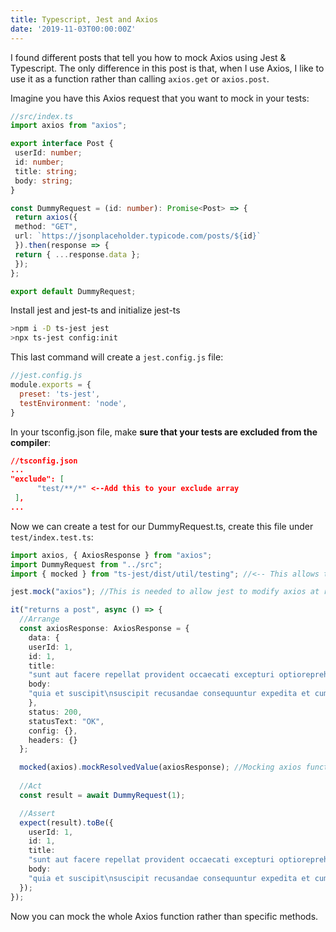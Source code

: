 ```yaml
---
title: Typescript, Jest and Axios
date: '2019-11-03T00:00:00Z'
---
```


I found different posts that tell you how to mock Axios using Jest & Typescript. The only difference in this post is that, when I use Axios, I like to use it as a function rather than calling `axios.get` or `axios.post`.

Imagine you have this Axios request that you want to mock in your tests:

```typescript
//src/index.ts
import axios from "axios";

export interface Post {
 userId: number;
 id: number;
 title: string;
 body: string;
}

const DummyRequest = (id: number): Promise<Post> => {
 return axios({
 method: "GET",
 url: `https://jsonplaceholder.typicode.com/posts/${id}`
 }).then(response => {
 return { ...response.data };
 });
};

export default DummyRequest;
```

Install jest and jest-ts and initialize jest-ts

```bash
>npm i -D ts-jest jest
>npx ts-jest config:init
```

This last command will create a `jest.config.js` file:

```js
//jest.config.js
module.exports = {
  preset: 'ts-jest',
  testEnvironment: 'node',
}
```

In your tsconfig.json file, make **sure that your tests are excluded from the compiler**:

```json
//tsconfig.json
...
"exclude": [
      "test/**/*" <--Add this to your exclude array
 ],
...
```

Now we can create a test for our DummyRequest.ts, create this file under `test/index.test.ts`:

```typescript
import axios, { AxiosResponse } from "axios";
import DummyRequest from "../src";
import { mocked } from "ts-jest/dist/util/testing"; //<-- This allows to mock results

jest.mock("axios"); //This is needed to allow jest to modify axios at runtime

it("returns a post", async () => {
  //Arrange
  const axiosResponse: AxiosResponse = {
    data: {
    userId: 1,
    id: 1,
    title:
    "sunt aut facere repellat provident occaecati excepturi optioreprehenderit",
    body:
    "quia et suscipit\nsuscipit recusandae consequuntur expedita et cum\nreprehenderit molestiae ut ut quas totam\nnostrum rerum est autem sunt rem eveniet architecto"
    },
    status: 200,
    statusText: "OK",
    config: {},
    headers: {}
  };

  mocked(axios).mockResolvedValue(axiosResponse); //Mocking axios function rather than a method
  
  //Act
  const result = await DummyRequest(1);

  //Assert
  expect(result).toBe({
    userId: 1,
    id: 1,
    title:
    "sunt aut facere repellat provident occaecati excepturi optioreprehenderit",
    body:
    "quia et suscipit\nsuscipit recusandae consequuntur expedita et cum\nreprehenderit molestiae ut ut quas totam\nnostrum rerum est autem sunt rem eveniet architecto"
  });
});
```

Now you can mock the whole Axios function rather than specific methods.